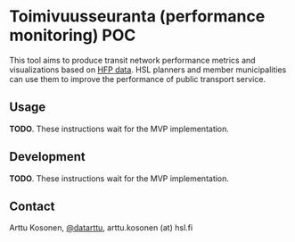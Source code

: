 # Toimivuusseuranta (performance monitoring) POC

This tool aims to produce transit network performance metrics and visualizations based on [HFP data](https://digitransit.fi/en/developers/apis/4-realtime-api/vehicle-positions/).
HSL planners and member municipalities can use them to improve the performance of public transport service.

## Usage

**TODO**.
These instructions wait for the MVP implementation.

## Development

**TODO**.
These instructions wait for the MVP implementation.

## Contact

Arttu Kosonen, [@datarttu](https://github.com/datarttu), arttu.kosonen (at) hsl.fi